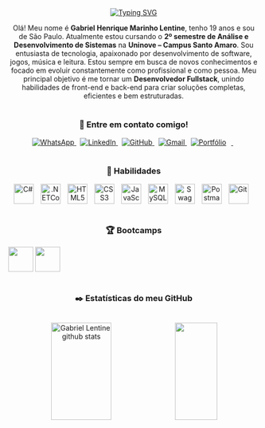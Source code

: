 <div align="center">
  <a href="https://git.io/typing-svg">
    <img src="https://readme-typing-svg.demolab.com?font=Fira+Code&weight=500&size=22&pause=1000&color=FF0000&center=true&vCenter=true&random=false&width=524&lines=Bem-vindos+ao+meu+perfil!" alt="Typing SVG">
  </a>
</div>

<p align="center">Olá! Meu nome é <strong>Gabriel Henrique Marinho Lentine</strong>, tenho 19 anos e sou de São Paulo. Atualmente estou cursando o <strong>2º semestre de Análise e Desenvolvimento de Sistemas</strong> na <strong>Uninove – Campus Santo Amaro</strong>. Sou entusiasta de tecnologia, apaixonado por desenvolvimento de software, jogos, música e leitura. Estou sempre em busca de novos conhecimentos e focado em evoluir constantemente como profissional e como pessoa. Meu principal objetivo é me tornar um <strong>Desenvolvedor Fullstack</strong>, unindo habilidades de front-end e back-end para criar soluções completas, eficientes e bem estruturadas.
  
#

<h3 align="center">📱 Entre em contato comigo!</h3>
<p align="center">
 <span>
    <a href="https://wa.me/5511993240918" target="_blank">
      <img src="https://img.shields.io/badge/WhatsApp-25D366.svg?style=for-the-badge&logo=whatsapp&logoColor=white" alt="WhatsApp" />
    </a>&nbsp;
 </span>
  <span>
    <a href="https://www.linkedin.com/in/lentinegabriel/" target="_blank">
      <img src="https://img.shields.io/badge/LinkedIn-0A66C2.svg?style=for-the-badge&logo=linkedin&logoColor=white" alt="LinkedIn"/>
    </a>&nbsp;
  </span>
  <span>
    <a href="https://github.com/LentineGabriel" target="_blank">
      <img src="https://img.shields.io/badge/GitHub-181717.svg?style=for-the-badge&logo=github&logoColor=white" alt="GitHub"/>
    </a>&nbsp;
  </span>
  <span>
    <a href="mailto:gabrielmarinholentine@gmail.com" target="_blank">
      <img src="https://img.shields.io/badge/Gmail-EA4335.svg?style=for-the-badge&logo=gmail&logoColor=white" alt="Gmail"/>
    </a>&nbsp;
  </span>
  <span>
    <a href="#" target="_blank">
      <img src="https://img.shields.io/badge/Portfólio-000000.svg?style=for-the-badge&logo=about-dot-me&logoColor=white" alt="Portfólio" style="margin-right: 10px;"/>
    </a>&nbsp;
  </span>
</p>

#

<h3 align="center">💼 Habilidades</h3>
<div align="center">
  <img src="https://cdn.jsdelivr.net/gh/devicons/devicon/icons/csharp/csharp-original.svg" width="40" alt="C#" style="margin-right: 10px;" />
  <img src="https://cdn.jsdelivr.net/gh/devicons/devicon@latest/icons/dotnetcore/dotnetcore-original.svg" width="40" alt=".NETCore" style="margin-right: 10px;" />
  <img src="https://cdn.jsdelivr.net/gh/devicons/devicon/icons/html5/html5-original.svg" width="40" alt="HTML5" style="margin-right: 10px;" />
  <img src="https://cdn.jsdelivr.net/gh/devicons/devicon/icons/css3/css3-original.svg" width="40" alt="CSS3" style="margin-right: 10px;" />
  <img src="https://cdn.jsdelivr.net/gh/devicons/devicon/icons/javascript/javascript-original.svg" width="40" alt="JavaScript" style="margin-right: 10px;" />
  <img src="https://cdn.jsdelivr.net/gh/devicons/devicon/icons/mysql/mysql-original.svg" width="40" alt="MySQL" style="margin-right: 10px;" />
  <img src="https://cdn.jsdelivr.net/gh/devicons/devicon@latest/icons/swagger/swagger-original.svg" width="40" alt="Swagger" style="margin-right: 10px;" />
  <img src="https://cdn.jsdelivr.net/gh/devicons/devicon@latest/icons/postman/postman-original.svg" width="40" alt="Postman" style="margin-right: 10px;" />
  <img src="https://cdn.jsdelivr.net/gh/devicons/devicon/icons/git/git-original.svg" width="40" alt="Git" style="margin-right: 10px;" />
</div>

#

<h3 align="center">🏆​ Bootcamps</h3>
<a href="https://web.dio.me/track/decola-tech-avanade-net-developer" target="_blank"><img src="https://assets.dio.me/LzW5Gg_SdA1uJp5mzxBhEXT5srT_P8oTY6fIsgl6yOg/f:webp/h:120/q:80/L3RyYWNrcy82YmI0MDQyMC01Zjg5LTQ5MDItOGRmNy0zMzk5Njc0ZDlkODQucG5n" height="50"></a>
<a href="https://web.dio.me/track/avanade-back-end-com-net-e-ia" target="_blank"><img src="https://assets.dio.me/fmurnmImYsLpbR26s6Rsrxi82t-6iYqTlwkJGBzm0mI/f:webp/h:120/q:80/L3RyYWNrcy8yMzk0ODU4NS1iZTdmLTRlZjctODQxNi1iOGUwYWFhYWYyZjcucG5n" height="50"></a>

#

<div style="text-align: center" align="center">
  <h3>✒️​ Estatísticas do meu GitHub</h3>
  <br>
  <img width="49%" height="195px" src="https://github-readme-stats.vercel.app/api?username=LentineGabriel&show_icons=true&count_private=true&hide_border=true&title_color=FF0000&icon_color=FF0000&text_color=c9d1d9&bg_color=0d1117" alt="Gabriel Lentine github stats" />
  <img width="41%" height="195px" src="https://github-readme-stats.vercel.app/api/top-langs/?username=LentineGabriel&layout=compact&hide_border=true&title_color=FF0000&text_color=FF0000&bg_color=0d1117" />
</div>
